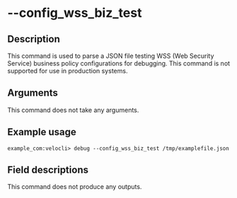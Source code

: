 #	--config_wss_biz_test

##	Description
This command is used to parse a JSON file testing WSS (Web Security Service) business policy configurations for debugging. This command is not supported for use in production systems.
##  Arguments
This command does not take any arguments.

##  Example usage
```
example_com:velocli> debug --config_wss_biz_test /tmp/examplefile.json
```

##  Field descriptions
This command does not produce any outputs.